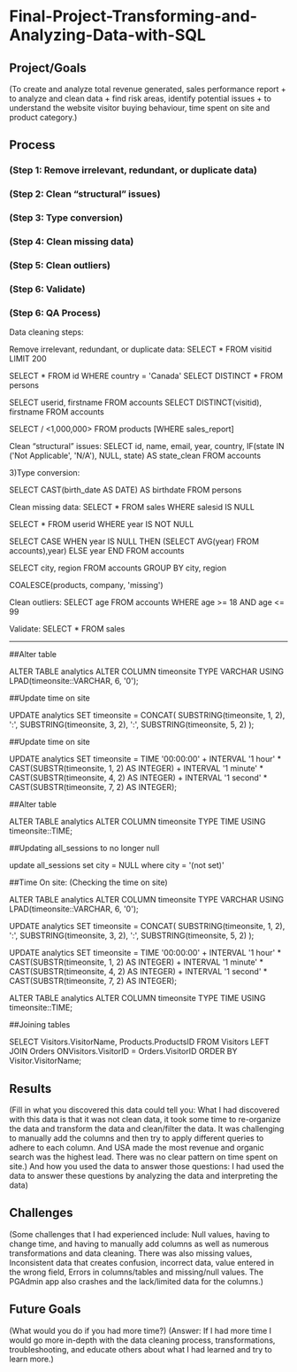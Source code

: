# Final-Project-Transforming-and-Analyzing-Data-with-SQL

## Project/Goals
(To create and analyze total revenue generated, sales performance report + to analyze and clean data + find risk areas, identify potential issues + to understand the website visitor buying behaviour, time spent on site and product category.)

## Process
### (Step 1: Remove irrelevant, redundant, or duplicate data)
### (Step 2: Clean “structural” issues)
### (Step 3: Type conversion)
### (Step 4: Clean missing data)
### (Step 5: Clean outliers)
### (Step 6: Validate)
### (Step 6: QA Process)

Data cleaning steps:

Remove irrelevant, redundant, or duplicate data:
SELECT * FROM visitid LIMIT 200

SELECT * FROM id WHERE country = 'Canada' SELECT DISTINCT * FROM persons

SELECT userid, firstname FROM accounts SELECT DISTINCT(visitid), firstname FROM accounts

SELECT / <1,000,000> FROM products [WHERE sales_report]

Clean “structural” issues:
SELECT id, name, email, year, country, IF(state IN ('Not Applicable', 'N/A'), NULL, state) AS state_clean FROM accounts

3)Type conversion:

SELECT CAST(birth_date AS DATE) AS birthdate FROM persons

Clean missing data:
SELECT * FROM sales WHERE salesid IS NULL

SELECT * FROM userid WHERE year IS NOT NULL

SELECT CASE WHEN year IS NULL THEN (SELECT AVG(year) FROM accounts),year) ELSE year END FROM accounts

SELECT city, region FROM accounts GROUP BY city, region

COALESCE(products, company, 'missing')

Clean outliers:
SELECT age FROM accounts WHERE age >= 18 AND age <= 99

Validate:
SELECT * FROM sales

---

##Alter table 

ALTER TABLE analytics ALTER COLUMN timeonsite TYPE VARCHAR USING LPAD(timeonsite::VARCHAR, 6, '0');

##Update time on site

UPDATE analytics SET timeonsite = CONCAT( SUBSTRING(timeonsite, 1, 2), ':', SUBSTRING(timeonsite, 3, 2), ':', SUBSTRING(timeonsite, 5, 2) );

##Update time on site

UPDATE analytics SET timeonsite = TIME '00:00:00' + INTERVAL '1 hour' * CAST(SUBSTR(timeonsite, 1, 2) AS INTEGER) + INTERVAL '1 minute' * CAST(SUBSTR(timeonsite, 4, 2) AS INTEGER) + INTERVAL '1 second' * CAST(SUBSTR(timeonsite, 7, 2) AS INTEGER);

##Alter table

ALTER TABLE analytics ALTER COLUMN timeonsite TYPE TIME USING timeonsite::TIME;


##Updating all_sessions to no longer null

update all_sessions set city = NULL where city = '(not set)'


##Time On site: (Checking the time on site)

ALTER TABLE analytics
ALTER COLUMN timeonsite
TYPE VARCHAR
USING LPAD(timeonsite::VARCHAR, 6, '0');

UPDATE analytics
SET timeonsite = CONCAT(
    SUBSTRING(timeonsite, 1, 2),
    ':',
    SUBSTRING(timeonsite, 3, 2),
    ':',
    SUBSTRING(timeonsite, 5, 2)
);

UPDATE analytics
SET timeonsite = TIME '00:00:00' + 
           INTERVAL '1 hour' * CAST(SUBSTR(timeonsite, 1, 2) AS INTEGER) +
           INTERVAL '1 minute' * CAST(SUBSTR(timeonsite, 4, 2) AS INTEGER) +
           INTERVAL '1 second' * CAST(SUBSTR(timeonsite, 7, 2) AS INTEGER);

ALTER TABLE analytics
ALTER COLUMN timeonsite TYPE TIME USING timeonsite::TIME;

##Joining tables

SELECT Visitors.VisitorName, Products.ProductsID
FROM Visitors
LEFT JOIN Orders ONVisitors.VisitorID = Orders.VisitorID
ORDER BY Visitor.VisitorName;
    
## Results
(Fill in what you discovered this data could tell you: What I had discovered with this data is that it was not clean data, it took some time to re-organize the data and transform the data and clean/filter the data. It was challenging to manually add the columns and then try to apply different queries to adhere to each column. And USA made the most revenue and organic search was the highest lead. There was no clear pattern on time spent on site.)
And how you used the data to answer those questions: I had used the data to answer these questions by analyzing the data and interpreting the data)

## Challenges 
(Some challenges that I had experienced include: Null values, having to change time, and having to manually add columns as well as numerous transformations and data cleaning. There was also missing values, Inconsistent data that creates confusion, incorrect data, value entered in the wrong field, Errors in columns/tables and missing/null values. The PGAdmin app also crashes and the lack/limited data for the columns.)

## Future Goals
(What would you do if you had more time?)
(Answer: If I had more time I would go more in-depth with the data cleaning process, transformations, troubleshooting, and educate others about what I had learned and try to learn more.)
